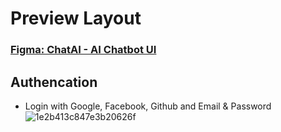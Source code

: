 
# Preview Layout
### <a href="https://www.figma.com/design/5sU9Kluch3umYzWnQNZ6KH/ChatAI--Ai-Chatbot-UI-(Community)?node-id=0-1&p=f&t=PpGilhSGFCJk0zHa-0" target="_blank">Figma: ChatAI - AI Chatbot UI</a>
## Authencation
- Login with Google, Facebook, Github and Email & Password
![1e2b413c847e3b20626f](https://github.com/user-attachments/assets/a36ff741-5026-446b-b5e2-9983ad789dbe)

















